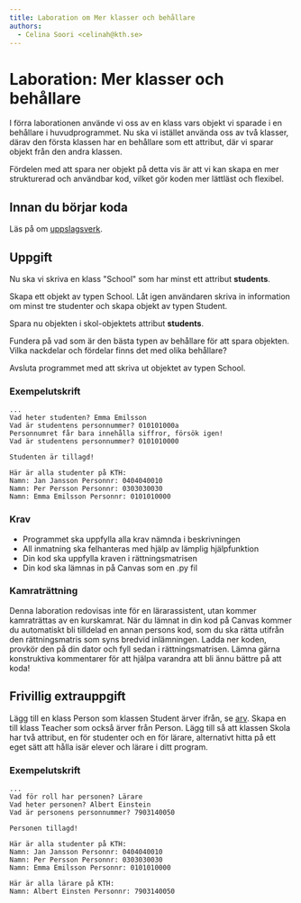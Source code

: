 ```yaml
---
title: Laboration om Mer klasser och behållare
authors:
  - Celina Soori <celinah@kth.se>
---
```

# Laboration: Mer klasser och behållare

I förra laborationen använde vi oss av en klass vars objekt vi sparade i en behållare i huvudprogrammet.
Nu ska vi istället använda oss av två klasser, därav den första
klassen har en behållare som ett attribut, där vi sparar objekt från
den andra klassen. 

Fördelen med att spara ner objekt på detta vis är att vi kan skapa en mer
strukturerad och användbar kod, vilket gör koden mer lättläst och flexibel.

## Innan du börjar koda

Läs på om [uppslagsverk][uppslagsverk].

[uppslagsverk]: https://docs.python.org/3/tutorial/datastructures.html#dictionaries

## Uppgift

Nu ska vi skriva en klass "School" som har minst ett attribut __students__. 

Skapa ett objekt av typen School. Låt igen användaren skriva in information om 
minst tre studenter och skapa objekt av typen Student. 

Spara nu objekten i skol-objektets attribut __students__. 

Fundera på vad som är den bästa typen av behållare för att spara objekten. 
Vilka nackdelar och fördelar finns det med olika behållare?

Avsluta programmet med att skriva ut objektet av typen School.

### Exempelutskrift

```
...
Vad heter studenten? Emma Emilsson
Vad är studentens personnummer? 010101000a
Personnumret får bara innehålla siffror, försök igen!
Vad är studentens personnummer? 0101010000

Studenten är tillagd!

Här är alla studenter på KTH:
Namn: Jan Jansson Personnr: 0404040010
Namn: Per Persson Personnr: 0303030030
Namn: Emma Emilsson Personnr: 0101010000

```

### Krav

* Programmet ska uppfylla alla krav nämnda i beskrivningen
* All inmatning ska felhanteras med hjälp av lämplig hjälpfunktion
* Din kod ska uppfylla kraven i rättningsmatrisen
* Din kod ska lämnas in på Canvas som en .py fil

### Kamraträttning

Denna laboration redovisas inte för en lärarassistent, utan kommer kamraträttas av en kurskamrat. När du lämnat in din kod på Canvas kommer du automatiskt bli tilldelad en annan persons kod, som du ska rätta utifrån den rättningsmatris som syns bredvid inlämningen. Ladda ner koden, provkör den på din dator och fyll sedan i rättningsmatrisen. Lämna gärna konstruktiva kommentarer för att hjälpa varandra att bli ännu bättre på att koda!

## Frivillig extrauppgift

Lägg till en klass Person som klassen Student ärver ifrån, se [arv][arv]. 
Skapa en till klass Teacher som också ärver från Person. Lägg till så att
klassen Skola har två attribut, en för studenter och en för lärare, alternativt
hitta på ett eget sätt att hålla isär elever och lärare i ditt program. 

[arv]: https://docs.python.org/3/tutorial/classes.html#inheritance

### Exempelutskrift

```
...
Vad för roll har personen? Lärare
Vad heter personen? Albert Einstein
Vad är personens personnummer? 7903140050

Personen tillagd!

Här är alla studenter på KTH:
Namn: Jan Jansson Personnr: 0404040010
Namn: Per Persson Personnr: 0303030030
Namn: Emma Emilsson Personnr: 0101010000

Här är alla lärare på KTH:
Namn: Albert Einsten Personnr: 7903140050

```
